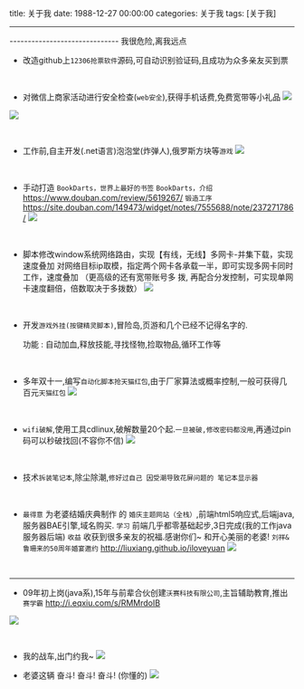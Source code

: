 title: 关于我
date: 1988-12-27 00:00:00
categories: 关于我
tags: [关于我]


---


------------------------------ 我很危险,离我远点


- 改造github上`12306抢票软件`源码,可自动识别验证码,且成功为众多亲友买到票
<br>


- 对微信上商家活动进行安全检查(`web安全`),获得手机话费,免费宽带等小礼品
![]( http://7xnbs3.com1.z0.glb.clouddn.com/16-5-11/2082445.jpg)
<!--
-->
![]( http://7xnbs3.com1.z0.glb.clouddn.com/16-5-11/53975736.jpg)
<!--
-->

<br>


- 工作前,自主开发(.net语言)泡泡堂(炸弹人),俄罗斯方块等`游戏`
![]( http://7xnbs3.com1.z0.glb.clouddn.com/16-5-11/2398871.jpg)
<!--
-->

<br>


- 手动打造 `BookDarts，世界上最好的书签`
`BookDarts，介绍 `  https://www.douban.com/review/5619267/
`锻造工序`  https://site.douban.com/149473/widget/notes/7555688/note/237271786/
![]( http://7xnbs3.com1.z0.glb.clouddn.com/16-5-11/31559611.jpg)
<!--
-->

<br>



- 脚本修改window系统网络路由，实现【有线，无线】多网卡-并集下载，实现速度叠加
对网络目标ip取模，指定两个网卡各承载一半，即可实现多网卡同时工作，速度叠加
（更高级的还有宽带账号多 拨, 再配合分发控制，可实现单网卡速度翻倍，倍数取决于多拨数）
![]( http://7xnbs3.com1.z0.glb.clouddn.com/16-5-11/78194110.jpg)
<!--
-->

<br>



- 开发`游戏外挂(按键精灵脚本)`,冒险岛,页游和几个已经不记得名字的.

  功能 : 自动加血,释放技能,寻找怪物,捡取物品,循环工作等
<br>


- 多年双十一,编写`自动化脚本抢天猫红包`,由于厂家算法或概率控制,一般可获得几百元`天猫红包`
![]( http://7xnbs3.com1.z0.glb.clouddn.com/16-5-11/92170809.jpg)
<!--
-->
<br>


- `wifi破解`,使用工具cdlinux,破解数量20个起.`一旦被破,修改密码都没用`,再通过pin码可以秒破找回(不容你不信)
![]( http://7xnbs3.com1.z0.glb.clouddn.com/16-5-11/50002117.jpg)
<!--
-->

<br>


- 技术`拆装笔记本`,除尘除潮,`修好过自己 因受潮导致花屏问题的 笔记本显示器`
<br>


- `最得意` 为老婆结婚庆典制作 的 `婚庆主题网站（全栈）`,前端html5响应式,后端java,服务器BAE引擎,域名购买.
   `学习` 前端几乎都零基础起步,3日完成(我的工作java服务器后端) 
   `收益` 收获到很多亲友的祝福.感谢你们~  和开心美丽的老婆!
   `刘祥&鲁珊来的50周年婚宴邀约` http://liuxiang.github.io/iloveyuan
![](http://7xnbs3.com1.z0.glb.clouddn.com/16-5-11/72284499.jpg)

<!--
-->
<br>


---


- 09年初上岗(java系),15年与前辈合伙创建`沃赛科技有限公司`,主旨辅助教育,推出`赛学霸`
http://i.eqxiu.com/s/RMMrdoIB

![](http://7xnbs3.com1.z0.glb.clouddn.com/16-3-17/39300648.jpg) 
<!--
-->
<br>


- 我的战车,出门约我~
![](http://7xnbs3.com1.z0.glb.clouddn.com/16-3-17/29643445.jpg)
<!--
-->


- 老婆这辆  奋斗! 奋斗! 奋斗!  (你懂的)
![](http://7xnbs3.com1.z0.glb.clouddn.com/16-3-17/5086882.jpg)
<!--
-->




<!-- more -->
